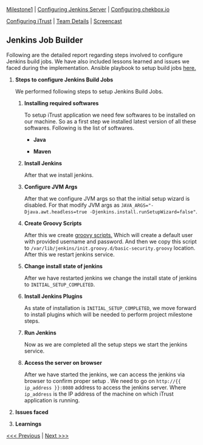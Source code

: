 [Milestone1](README.md) | [Configuring Jenkins Server](Jenkins.md) | [Configuring chekbox.io](Checkbox.md)

[Configuring iTrust](ITrust.md) | [Team Details](Team.md) | [Screencast](Screencast.md)

Jenkins Job Builder
----------------------------------

Following are the detailed report regarding steps involved to configure Jenkins build jobs. We have also included lessons learned and issues we faced during the implementation. Ansible playbook to setup build jobs [here.](/JenkinsSetup/setupJenkins.yml)

1. **Steps to configure Jenkins Build Jobs**
	
	We performed following steps to setup Jenkins Build Jobs.
	
	1. **Installing required softwares**
		
		To setup iTrust application we need few softwares to be installed on our machine. So as a first step we installed latest version of all these softwares. Following is the list of softwares.
		
		- **Java**
		
		- **Maven**
	
	2. **Install Jenkins**
	
		After that we install jenkins. 
	
	3. **Configure JVM Args**
	
		After that we configure JVM args so that the initial setup wizard is disabled. For that modify JVM args as `JAVA_ARGS="-Djava.awt.headless=true -Djenkins.install.runSetupWizard=false"`.
		
	4. **Create Groovy Scripts**
	
		After this we create [groovy scripts.](/JenkinsSetup/setupJenkins.yml) Which will create a default user with provided username and password. And then we copy this script to `/var/lib/jenkins/init.groovy.d/basic-security.groovy` location. After this we restart jenkins service.
		
	5. **Change install state of jenkins**
		
		After we have restarted jenkins we change the install state of jenkins to `INITIAL_SETUP_COMPLETED`.
		
	6. **Install Jenkins Plugins**
	
		As state of installation is `INITIAL_SETUP_COMPLETED`, we move forward to install plugins which will be needed to perform project milestone steps.

	7. **Run Jenkins**
	
		Now as we are completed all the setup steps we start the jenkins service. 
		
	8. **Access the server on browser**
	
		After we have started the jenkins, we can access the jenkins via browser to confirm proper setup . We need to go on `http://{{ ip_address }}:8080` address to access the jenkins server. Where `ip_address` is the IP address of the machine on which iTrust application is running.

	
2. **Issues faced**

3. **Learnings**

[<<< Previous](Jenkins.md) | [Next >>>](Checkbox.md)
